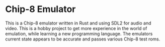 # Chip-8 Emulator

This is a Chip-8 emulator written in Rust and using SDL2 for audio and video. This is a hobby project to get more experience in the world of emulation, while learning a new programming language. The emulators current state appears to be accurate and passes various Chip-8 test roms.